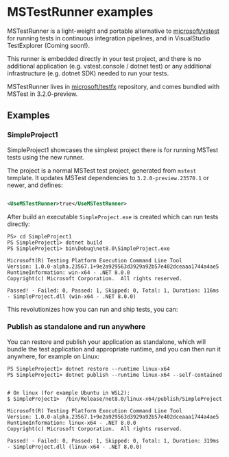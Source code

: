 # MSTestRunner examples

MSTestRunner is a light-weight and portable alternative to [microsoft/vstest](https://github.com/microsoft/vstest) for running tests in continuous integration pipelines, and in VisualStudio TestExplorer (Coming soon!).

This runner is embedded directly in your test project, and there is no additional application (e.g. vstest.console / dotnet test) or any additional infrastructure (e.g. dotnet SDK) needed to run your tests.

MSTestRunner lives in [microsoft/testfx](https://github.com/microsoft/testfx/tree/main/src/Platform/Microsoft.Testing.Platform) repository, and comes bundled with MSTest in 3.2.0-preview.

## Examples

### SimpleProject1

SimpleProject1 showcases the simplest project there is for running MSTest tests using the new runner.

The project is a normal MSTest test project, generated from `mstest` template. It updates MSTest dependencies to `3.2.0-preview.23570.1` or newer, and defines:

```xml

<UseMSTestRunner>true</UseMSTestRunner>
```

After build an executable `SimpleProject.exe` is created which can run tests directly:

```
PS> cd SimpleProject1
PS SimpleProject1> dotnet build
PS SimpleProject1> bin\Debug\net8.0\SimpleProject.exe

Microsoft(R) Testing Platform Execution Command Line Tool
Version: 1.0.0-alpha.23567.1+9e2a929563d3929a92b57e402dceaaa1744a4ae5
RuntimeInformation: win-x64 - .NET 8.0.0
Copyright(c) Microsoft Corporation.  All rights reserved.

Passed! - Failed: 0, Passed: 1, Skipped: 0, Total: 1, Duration: 116ms - SimpleProject.dll (win-x64 - .NET 8.0.0)
```

This revolutionizes how you can run and ship tests, you can:

### Publish as standalone and run anywhere

You can restore and publish your application as standalone, which will bundle the test application and appropriate runtime, and you can then run it anywhere, for example on Linux:

```
PS SimpleProject1> dotnet restore --runtime linux-x64
PS SimpleProject1> dotnet publish --runtime linux-x64 --self-contained


# On linux (for example Ubuntu in WSL2):
$ SimpleProject1>  /bin/Release/net8.0/linux-x64/publish/SimpleProject

Microsoft(R) Testing Platform Execution Command Line Tool
Version: 1.0.0-alpha.23567.1+9e2a929563d3929a92b57e402dceaaa1744a4ae5
RuntimeInformation: linux-x64 - .NET 8.0.0
Copyright(c) Microsoft Corporation.  All rights reserved.

Passed! - Failed: 0, Passed: 1, Skipped: 0, Total: 1, Duration: 319ms - SimpleProject.dll (linux-x64 - .NET 8.0.0)
```
